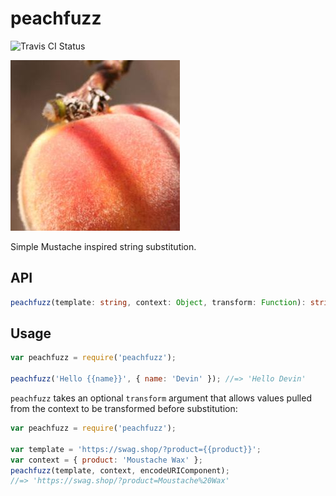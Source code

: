 # peachfuzz

![Travis CI Status](https://img.shields.io/travis/devinus/peachfuzz.svg)

![Peach Fuzz](peachfuzz.jpg)

Simple Mustache inspired string substitution.

## API

```ts
peachfuzz(template: string, context: Object, transform: Function): string
```

## Usage

```js
var peachfuzz = require('peachfuzz');

peachfuzz('Hello {{name}}', { name: 'Devin' }); //=> 'Hello Devin'
```

`peachfuzz` takes an optional `transform` argument that allows values pulled
from the context to be transformed before substitution:

```js
var peachfuzz = require('peachfuzz');

var template = 'https://swag.shop/?product={{product}}';
var context = { product: 'Moustache Wax' };
peachfuzz(template, context, encodeURIComponent);
//=> 'https://swag.shop/?product=Moustache%20Wax'
```
